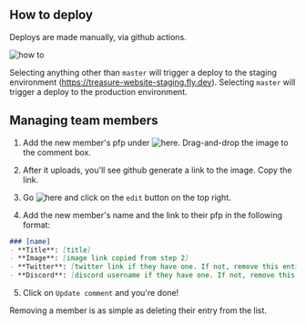 ## How to deploy

Deploys are made manually, via github actions.

![how to](https://github.com/TreasureProject/treasure-website/assets/15570714/a7ce4cfd-91f5-45fd-97e4-77f7c4168222 "github action")

Selecting anything other than `master` will trigger a deploy to the staging environment (https://treasure-website-staging.fly.dev). Selecting `master` will trigger a deploy to the production environment.

## Managing team members

1. Add the new member's pfp under ![here](https://github.com/TreasureProject/treasure-website-team-images/issues/1). Drag-and-drop the image to the comment box.

2. After it uploads, you'll see github generate a link to the image. Copy the link.

3. Go ![here](https://github.com/TreasureProject/treasure-website/issues/290) and click on the `edit` button on the top right.

4. Add the new member's name and the link to their pfp in the following format:
```markdown
### [name]
- **Title**: [title]
- **Image**: [image link copied from step 2]
- **Twitter**: [twitter link if they have one. If not, remove this entire line]
- **Discord**: [discord username if they have one. If not, remove this entire line]
``` 

5. Click on `Update comment` and you're done!

Removing a member is as simple as deleting their entry from the list.